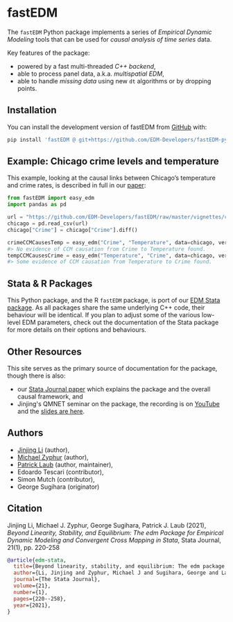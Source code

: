 # fastEDM

The `fastEDM` Python package implements a series of *Empirical Dynamic
Modeling* tools that can be used for *causal analysis of time series*
data.

Key features of the package:

- powered by a fast multi-threaded *C++ backend*,
- able to process panel data, a.k.a. *multispatial EDM*,
- able to handle *missing data* using new `dt` algorithms or by dropping
  points.

## Installation

You can install the development version of fastEDM from
[GitHub](https://github.com/EDM-Developers/fastEDM-python/) with:

``` bash
pip install 'fastEDM @ git+https://github.com/EDM-Developers/fastEDM-python'
```

## Example: Chicago crime levels and temperature

This example, looking at the causal links between Chicago’s temperature
and crime rates, is described in full in our
[paper](https://jinjingli.github.io/edm/edm-wp.pdf):

``` python
from fastEDM import easy_edm
import pandas as pd

url = "https://github.com/EDM-Developers/fastEDM/raw/master/vignettes/chicago.csv"
chicago = pd.read_csv(url)
chicago["Crime"] = chicago["Crime"].diff()

crimeCCMCausesTemp = easy_edm("Crime", "Temperature", data=chicago, verbosity=0)
#> No evidence of CCM causation from Crime to Temperature found.
tempCCMCausesCrime = easy_edm("Temperature", "Crime", data=chicago, verbosity=0)
#> Some evidence of CCM causation from Temperature to Crime found.
```

## Stata & R Packages

This Python package, and the R `fastEDM` package, is port of our [EDM Stata
package](https://edm-developers.github.io/edm-stata/). As all packages
share the same underlying C++ code, their behaviour will be identical.
If you plan to adjust some of the various low-level EDM parameters,
check out the documentation of the Stata package for more details on
their options and behaviours.

## Other Resources

This site serves as the primary source of documentation for the package, though there is also:

- our [Stata Journal paper](https://jinjingli.github.io/edm/edm-wp.pdf) which explains the package and the overall causal framework, and
- Jinjing's QMNET seminar on the package, the recording is on [YouTube](https://youtu.be/kZv85k1YUVE) and the [slides are here](https://github.com/EDM-Developers/edm-stata/raw/main/docs/pdfs/EDM-talk-QMNET.pdf).

## Authors

- [Jinjing Li](https://www.jinjingli.com/) (author),
- [Michael Zyphur](https://business.uq.edu.au/profile/14074/michael-zyphur) (author),
- [Patrick Laub](https://pat-laub.github.io/) (author, maintainer),
- Edoardo Tescari (contributor),
- Simon Mutch (contributor),
- George Sugihara (originator)

## Citation

Jinjing Li, Michael J. Zyphur, George Sugihara, Patrick J. Laub (2021), _Beyond Linearity, Stability, and Equilibrium: The edm Package for Empirical Dynamic Modeling and Convergent Cross Mapping in Stata_, Stata Journal, 21(1), pp. 220-258

``` bibtex
@article{edm-stata,
  title={Beyond linearity, stability, and equilibrium: The edm package for empirical dynamic modeling and convergent cross-mapping in {S}tata},
  author={Li, Jinjing and Zyphur, Michael J and Sugihara, George and Laub, Patrick J},
  journal={The Stata Journal},
  volume={21},
  number={1},
  pages={220--258},
  year={2021},
}
```
